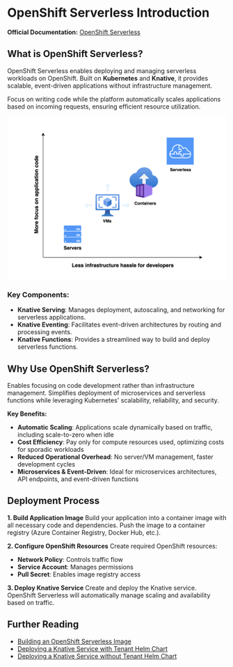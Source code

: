 # OpenShift Serverless Introduction

**Official Documentation:** [OpenShift Serverless](https://docs.openshift.com/container-platform/latest/serverless/about/about-serverless.html)

## What is OpenShift Serverless?

OpenShift Serverless enables deploying and managing serverless workloads on OpenShift. Built on **Kubernetes** and **Knative**, it provides scalable, event-driven applications without infrastructure management.

Focus on writing code while the platform automatically scales applications based on incoming requests, ensuring efficient resource utilization.

![Serverless Benefits](../../img/openshift%20serverless/serverless-benefit.png)

### Key Components:
- **Knative Serving**: Manages deployment, autoscaling, and networking for serverless applications.
- **Knative Eventing**: Facilitates event-driven architectures by routing and processing events.
- **Knative Functions**: Provides a streamlined way to build and deploy serverless functions.

## Why Use OpenShift Serverless?

Enables focusing on code development rather than infrastructure management. Simplifies deployment of microservices and serverless functions while leveraging Kubernetes' scalability, reliability, and security.

**Key Benefits:**
- **Automatic Scaling**: Applications scale dynamically based on traffic, including scale-to-zero when idle
- **Cost Efficiency**: Pay only for compute resources used, optimizing costs for sporadic workloads
- **Reduced Operational Overhead**: No server/VM management, faster development cycles
- **Microservices & Event-Driven**: Ideal for microservices architectures, API endpoints, and event-driven functions  

## Deployment Process

**1. Build Application Image**
Build your application into a container image with all necessary code and dependencies. Push the image to a container registry (Azure Container Registry, Docker Hub, etc.).

**2. Configure OpenShift Resources**
Create required OpenShift resources:
- **Network Policy**: Controls traffic flow
- **Service Account**: Manages permissions
- **Pull Secret**: Enables image registry access

**3. Deploy Knative Service**
Create and deploy the Knative service. OpenShift Serverless will automatically manage scaling and availability based on traffic.


## Further Reading
- [Building an OpenShift Serverless Image](Building-an-OpenShift-Serverless-Image.md)
- [Deploying a Knative Service with Tenant Helm Chart](quick-start-guide-with-tenant-chart.md)
- [Deploying a Knative Service without Tenant Helm Chart](quick-start-guide-without-tenant-chart.md)
